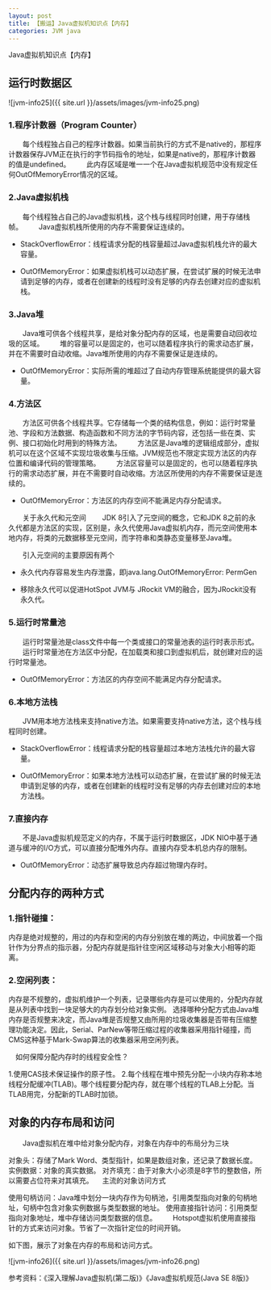 ```yaml
---
layout: post
title: 【搬运】Java虚拟机知识点【内存】
categories: JVM java
---
```


Java虚拟机知识点【内存】

## 运行时数据区

![jvm-info25]({{ site.url }}/assets/images/jvm-info25.png)

### 1.程序计数器（Program Counter）

  每个线程独占自己的程序计数器。如果当前执行的方式不是native的，那程序计数器保存JVM正在执行的字节码指令的地址，如果是native的，那程序计数器的值是undefined。
  此内存区域是唯一一个在Java虚拟机规范中没有规定任何OutOfMemoryError情况的区域。

### 2.Java虚拟机栈

  每个线程独占自己的Java虚拟机栈，这个栈与线程同时创建，用于存储栈帧。
  Java虚拟机栈所使用的内存不需要保证连续的。

- StackOverflowError：线程请求分配的栈容量超过Java虚拟机栈允许的最大容量。

- OutOfMemoryError：如果虚拟机栈可以动态扩展，在尝试扩展的时候无法申请到足够的内存，或者在创建新的线程时没有足够的内存去创建对应的虚拟机栈。

### 3.Java堆

  Java堆可供各个线程共享，是给对象分配内存的区域，也是需要自动回收垃圾的区域。
  堆的容量可以是固定的，也可以随着程序执行的需求动态扩展，并在不需要时自动收缩。Java堆所使用的内存不需要保证是连续的。

- OutOfMemoryError：实际所需的堆超过了自动内存管理系统能提供的最大容量。

### 4.方法区

  方法区可供各个线程共享。它存储每一个类的结构信息，例如：运行时常量池、字段和方法数据、构造函数和不同方法的字节码内容，还包括一些在类、实例、接口初始化时用到的特殊方法。
  方法区是Java堆的逻辑组成部分，虚拟机可以在这个区域不实现垃圾收集与压缩。JVM规范也不限定实现方法区的内存位置和编译代码的管理策略。
  方法区容量可以是固定的，也可以随着程序执行的需求动态扩展，并在不需要时自动收缩。方法区所使用的内存不需要保证是连续的。

- OutOfMemoryError：方法区的内存空间不能满足内存分配请求。

  关于永久代和元空间
  JDK 8引入了元空间的概念，它和JDK 8之前的永久代都是方法区的实现，区别是，永久代使用Java虚拟机内存，而元空间使用本地内存，将类的元数据移至元空间，而字符串和类静态变量移至Java堆。

  引入元空间的主要原因有两个

- 永久代内存容易发生内存泄露，即java.lang.OutOfMemoryError: PermGen

- 移除永久代可以促进HotSpot JVM与 JRockit VM的融合，因为JRockit没有永久代。

### 5.运行时常量池

  运行时常量池是class文件中每一个类或接口的常量池表的运行时表示形式。
  运行时常量池在方法区中分配，在加载类和接口到虚拟机后，就创建对应的运行时常量池。

- OutOfMemoryError：方法区的内存空间不能满足内存分配请求。

### 6.本地方法栈

  JVM用本地方法栈来支持native方法。如果需要支持native方法，这个栈与线程同时创建。

- StackOverflowError：线程请求分配的栈容量超过本地方法栈允许的最大容量。

- OutOfMemoryError：如果本地方法栈可以动态扩展，在尝试扩展的时候无法申请到足够的内存，或者在创建新的线程时没有足够的内存去创建对应的本地方法栈。

### 7.直接内存

  不是Java虚拟机规范定义的内存，不属于运行时数据区，JDK NIO中基于通道与缓冲的I/O方式，可以直接分配堆外内存。直接内存受本机总内存的限制。

- OutOfMemoryError：动态扩展导致总内存超过物理内存时。

## 分配内存的两种方式

### 1.指针碰撞：

内存是绝对规整的，用过的内存和空闲的内存分别放在堆的两边，中间放着一个指针作为分界点的指示器，分配内存就是指针往空闲区域移动与对象大小相等的距离。

### 2.空闲列表：

内存是不规整的，虚拟机维护一个列表，记录哪些内存是可以使用的，分配内存就是从列表中找到一块足够大的内存划分给对象实例。
选择哪种分配方式由Java堆内存是否规整来决定，而Java堆是否规整又由所用的垃圾收集器是否带有压缩整理功能决定。因此，Serial、ParNew等带压缩过程的收集器采用指针碰撞，而CMS这种基于Mark-Swap算法的收集器采用空闲列表。

 如何保障分配内存时的线程安全性？

1.使用CAS技术保证操作的原子性。
2.每个线程在堆中预先分配一小块内存称本地线程分配缓冲(TLAB)。哪个线程要分配内存，就在哪个线程的TLAB上分配。当TLAB用完，分配新的TLAB时加锁。

## 对象的内存布局和访问

  Java虚拟机在堆中给对象分配内存，对象在内存中的布局分为三块

对象头：存储了Mark Word、类型指针，如果是数组对象，还记录了数据长度。
实例数据：对象的真实数据。
对齐填充：由于对象大小必须是8字节的整数倍，所以需要占位符来对其填充。
 主流的对象访问方式

使用句柄访问：Java堆中划分一块内存作为句柄池，引用类型指向对象的句柄地址，句柄中包含对象实例数据与类型数据的地址。
使用直接指针访问：引用类型指向对象地址，堆中存储访问类型数据的信息。
  Hotspot虚拟机使用直接指针的方式来访问对象。节省了一次指针定位的时间开销。

如下图，展示了对象在内存的布局和访问方式。

![jvm-info26]({{ site.url }}/assets/images/jvm-info26.png)

参考资料：《深入理解Java虚拟机(第二版)》《Java虚拟机规范(Java SE 8版)》

<div id="gitalk-container-jvm-n"></div>

<script>
  $(document).ready(function() {
    window.initJVMNComment();
  })
</script>